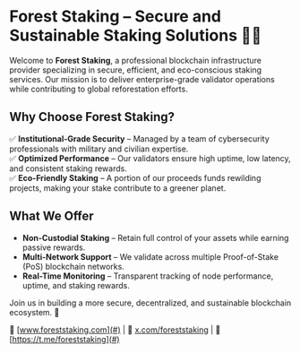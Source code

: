 # Forest Staking – Secure and Sustainable Staking Solutions 🌲🔗

Welcome to **Forest Staking**, a professional blockchain infrastructure provider specializing in secure, efficient, and eco-conscious staking services. Our mission is to deliver enterprise-grade validator operations while contributing to global reforestation efforts.

## Why Choose Forest Staking?

✅ **Institutional-Grade Security** – Managed by a team of cybersecurity professionals with military and civilian expertise.  
✅ **Optimized Performance** – Our validators ensure high uptime, low latency, and consistent staking rewards.  
✅ **Eco-Friendly Staking** – A portion of our proceeds funds rewilding projects, making your stake contribute to a greener planet.  

## What We Offer

- **Non-Custodial Staking** – Retain full control of your assets while earning passive rewards.  
- **Multi-Network Support** – We validate across multiple Proof-of-Stake (PoS) blockchain networks.  
- **Real-Time Monitoring** – Transparent tracking of node performance, uptime, and staking rewards.  

Join us in building a more secure, decentralized, and sustainable blockchain ecosystem. 🚀  

📌 [www.foreststaking.com](#) | 📢 [x.com/foreststaking](#) | 💬 [https://t.me/foreststaking](#)

